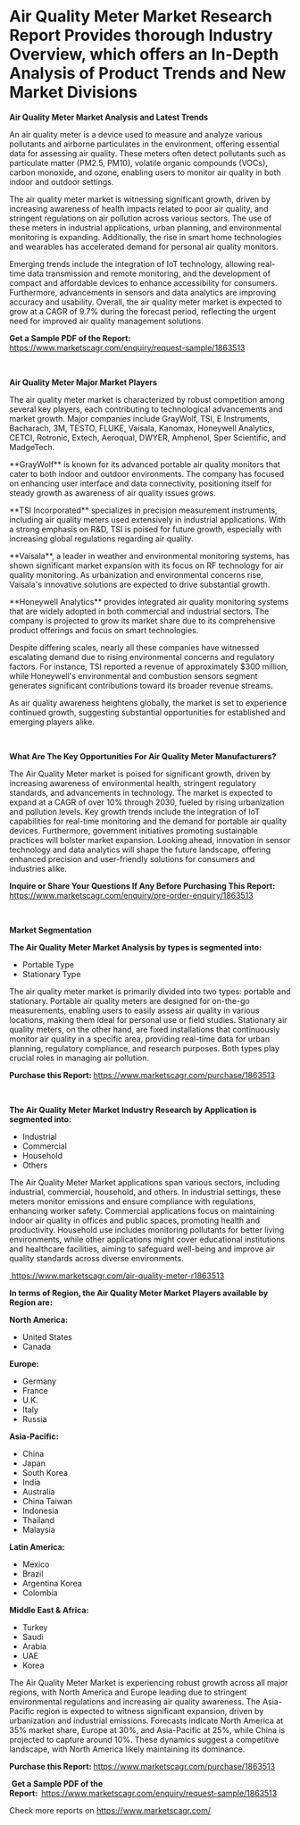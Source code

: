 <p><h1>Air Quality Meter Market Research Report Provides thorough Industry Overview, which offers an In-Depth Analysis of Product Trends and New Market Divisions</h1></p><p><strong>Air Quality Meter Market Analysis and Latest Trends</strong></p>
<p><p>An air quality meter is a device used to measure and analyze various pollutants and airborne particulates in the environment, offering essential data for assessing air quality. These meters often detect pollutants such as particulate matter (PM2.5, PM10), volatile organic compounds (VOCs), carbon monoxide, and ozone, enabling users to monitor air quality in both indoor and outdoor settings.</p><p>The air quality meter market is witnessing significant growth, driven by increasing awareness of health impacts related to poor air quality, and stringent regulations on air pollution across various sectors. The use of these meters in industrial applications, urban planning, and environmental monitoring is expanding. Additionally, the rise in smart home technologies and wearables has accelerated demand for personal air quality monitors.</p><p>Emerging trends include the integration of IoT technology, allowing real-time data transmission and remote monitoring, and the development of compact and affordable devices to enhance accessibility for consumers. Furthermore, advancements in sensors and data analytics are improving accuracy and usability. Overall, the air quality meter market is expected to grow at a CAGR of 9.7% during the forecast period, reflecting the urgent need for improved air quality management solutions.</p></p>
<p><strong>Get a Sample PDF of the Report:&nbsp;</strong> <a href="https://www.marketscagr.com/enquiry/request-sample/1863513?utm_campaign=3432&utm_medium=2&utm_source=Github&utm_content=ia&utm_term=10042025&utm_id=air-quality-meter">https://www.marketscagr.com/enquiry/request-sample/1863513</a></p>
<p>&nbsp;</p>
<p><strong>Air Quality Meter Major Market Players</strong></p>
<p><p>The air quality meter market is characterized by robust competition among several key players, each contributing to technological advancements and market growth. Major companies include GrayWolf, TSI, E Instruments, Bacharach, 3M, TESTO, FLUKE, Vaisala, Kanomax, Honeywell Analytics, CETCI, Rotronic, Extech, Aeroqual, DWYER, Amphenol, Sper Scientific, and MadgeTech.</p><p>**GrayWolf** is known for its advanced portable air quality monitors that cater to both indoor and outdoor environments. The company has focused on enhancing user interface and data connectivity, positioning itself for steady growth as awareness of air quality issues grows.</p><p>**TSI Incorporated** specializes in precision measurement instruments, including air quality meters used extensively in industrial applications. With a strong emphasis on R&D, TSI is poised for future growth, especially with increasing global regulations regarding air quality.</p><p>**Vaisala**, a leader in weather and environmental monitoring systems, has shown significant market expansion with its focus on RF technology for air quality monitoring. As urbanization and environmental concerns rise, Vaisala's innovative solutions are expected to drive substantial growth.</p><p>**Honeywell Analytics** provides integrated air quality monitoring systems that are widely adopted in both commercial and industrial sectors. The company is projected to grow its market share due to its comprehensive product offerings and focus on smart technologies.</p><p>Despite differing scales, nearly all these companies have witnessed escalating demand due to rising environmental concerns and regulatory factors. For instance, TSI reported a revenue of approximately $300 million, while Honeywell's environmental and combustion sensors segment generates significant contributions toward its broader revenue streams.</p><p>As air quality awareness heightens globally, the market is set to experience continued growth, suggesting substantial opportunities for established and emerging players alike.</p></p>
<p>&nbsp;</p>
<p><strong>What Are The Key Opportunities For Air Quality Meter Manufacturers?</strong></p>
<p><p>The Air Quality Meter market is poised for significant growth, driven by increasing awareness of environmental health, stringent regulatory standards, and advancements in technology. The market is expected to expand at a CAGR of over 10% through 2030, fueled by rising urbanization and pollution levels. Key growth trends include the integration of IoT capabilities for real-time monitoring and the demand for portable air quality devices. Furthermore, government initiatives promoting sustainable practices will bolster market expansion. Looking ahead, innovation in sensor technology and data analytics will shape the future landscape, offering enhanced precision and user-friendly solutions for consumers and industries alike.</p></p>
<p><strong>Inquire or Share Your Questions If Any Before Purchasing This Report:</strong> <a href="https://www.marketscagr.com/enquiry/pre-order-enquiry/1863513?utm_campaign=3432&utm_medium=2&utm_source=Github&utm_content=ia&utm_term=10042025&utm_id=air-quality-meter">https://www.marketscagr.com/enquiry/pre-order-enquiry/1863513</a></p>
<p>&nbsp;</p>
<p><strong>Market Segmentation</strong></p>
<p><strong>The Air Quality Meter Market Analysis by types is segmented into:</strong></p>
<p><ul><li>Portable Type</li><li>Stationary Type</li></ul></p>
<p><p>The air quality meter market is primarily divided into two types: portable and stationary. Portable air quality meters are designed for on-the-go measurements, enabling users to easily assess air quality in various locations, making them ideal for personal use or field studies. Stationary air quality meters, on the other hand, are fixed installations that continuously monitor air quality in a specific area, providing real-time data for urban planning, regulatory compliance, and research purposes. Both types play crucial roles in managing air pollution.</p></p>
<p><strong>Purchase this Report:&nbsp;</strong><a href="https://www.marketscagr.com/purchase/1863513?utm_campaign=3432&utm_medium=2&utm_source=Github&utm_content=ia&utm_term=10042025&utm_id=air-quality-meter">https://www.marketscagr.com/purchase/1863513</a></p>
<p>&nbsp;</p>
<p><strong>The Air Quality Meter Market Industry Research by Application is segmented into:</strong></p>
<p><ul><li>Industrial</li><li>Commercial</li><li>Household</li><li>Others</li></ul></p>
<p><p>The Air Quality Meter Market applications span various sectors, including industrial, commercial, household, and others. In industrial settings, these meters monitor emissions and ensure compliance with regulations, enhancing worker safety. Commercial applications focus on maintaining indoor air quality in offices and public spaces, promoting health and productivity. Household use includes monitoring pollutants for better living environments, while other applications might cover educational institutions and healthcare facilities, aiming to safeguard well-being and improve air quality standards across diverse environments.</p></p>
<p><a href="https://www.marketscagr.com/air-quality-meter-r1863513?utm_campaign=3432&utm_medium=2&utm_source=Github&utm_content=ia&utm_term=10042025&utm_id=air-quality-meter">&nbsp;https://www.marketscagr.com/air-quality-meter-r1863513</a></p>
<p><strong>In terms of Region, the Air Quality Meter Market Players available by Region are:</strong></p>
<p>
    <p> <strong> North America: </strong>
        <ul>
            <li>United States</li>
            <li>Canada</li>
        </ul>
        </p> 
    <p> <strong> Europe: </strong>
        <ul>
            <li>Germany</li>
            <li>France</li>
            <li>U.K.</li>
            <li>Italy</li>
            <li>Russia</li>
        </ul>
        </p> 
    <p> <strong> Asia-Pacific: </strong>
        <ul>
            <li>China</li>
            <li>Japan</li>
            <li>South Korea</li>
            <li>India</li>
            <li>Australia</li>
            <li>China Taiwan</li>
            <li>Indonesia</li>
            <li>Thailand</li>
            <li>Malaysia</li>
        </ul>
        </p> 
    <p> <strong> Latin America: </strong>
        <ul>
            <li>Mexico</li>
            <li>Brazil</li>
            <li>Argentina Korea</li>
            <li>Colombia</li>
        </ul>
        </p> 
    <p> <strong> Middle East & Africa: </strong>
        <ul>
            <li>Turkey</li>
            <li>Saudi</li>
            <li>Arabia</li>
            <li>UAE</li>
            <li>Korea</li>
        </ul>
    </p>
    </p>
<p><p>The Air Quality Meter Market is experiencing robust growth across all major regions, with North America and Europe leading due to stringent environmental regulations and increasing air quality awareness. The Asia-Pacific region is expected to witness significant expansion, driven by urbanization and industrial emissions. Forecasts indicate North America at 35% market share, Europe at 30%, and Asia-Pacific at 25%, while China is projected to capture around 10%. These dynamics suggest a competitive landscape, with North America likely maintaining its dominance.</p></p>
<p><strong>Purchase this Report: </strong><a href="https://www.marketscagr.com/purchase/1863513?utm_campaign=3432&utm_medium=2&utm_source=Github&utm_content=ia&utm_term=10042025&utm_id=air-quality-meter">https://www.marketscagr.com/purchase/1863513</a></p>
<p>&nbsp;<strong>Get a Sample PDF of the Report:&nbsp;&nbsp;</strong><a href="https://www.marketscagr.com/enquiry/request-sample/1863513?utm_campaign=3432&utm_medium=2&utm_source=Github&utm_content=ia&utm_term=10042025&utm_id=air-quality-meter">https://www.marketscagr.com/enquiry/request-sample/1863513</a></p>
<p><strong></strong></p>
<p>Check more reports on <a href="https://www.marketscagr.com/?utm_campaign=3432&utm_medium=2&utm_source=Github&utm_content=ia&utm_term=10042025&utm_id=air-quality-meter">https://www.marketscagr.com/</a></p>